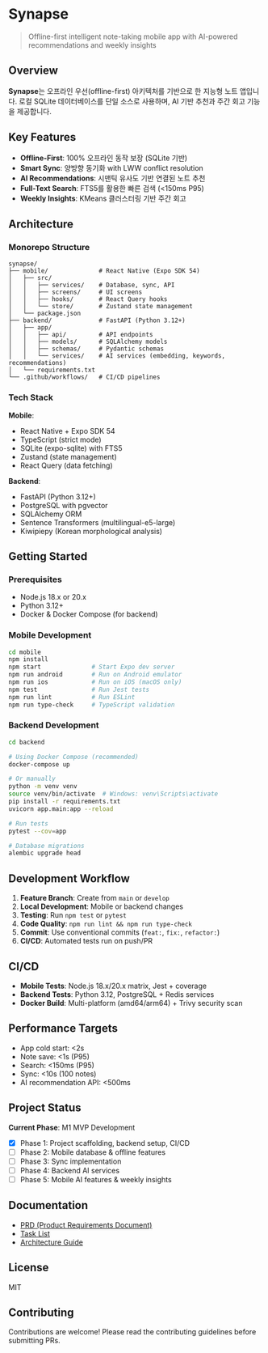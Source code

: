 # Synapse

> Offline-first intelligent note-taking mobile app with AI-powered recommendations and weekly insights

## Overview

**Synapse**는 오프라인 우선(offline-first) 아키텍처를 기반으로 한 지능형 노트 앱입니다. 로컬 SQLite 데이터베이스를 단일 소스로 사용하며, AI 기반 추천과 주간 회고 기능을 제공합니다.

## Key Features

- **Offline-First**: 100% 오프라인 동작 보장 (SQLite 기반)
- **Smart Sync**: 양방향 동기화 with LWW conflict resolution
- **AI Recommendations**: 시맨틱 유사도 기반 연결된 노트 추천
- **Full-Text Search**: FTS5를 활용한 빠른 검색 (<150ms P95)
- **Weekly Insights**: KMeans 클러스터링 기반 주간 회고

## Architecture

### Monorepo Structure

```
synapse/
├── mobile/              # React Native (Expo SDK 54)
│   ├── src/
│   │   ├── services/    # Database, sync, API
│   │   ├── screens/     # UI screens
│   │   ├── hooks/       # React Query hooks
│   │   └── store/       # Zustand state management
│   └── package.json
├── backend/             # FastAPI (Python 3.12+)
│   ├── app/
│   │   ├── api/         # API endpoints
│   │   ├── models/      # SQLAlchemy models
│   │   ├── schemas/     # Pydantic schemas
│   │   └── services/    # AI services (embedding, keywords, recommendations)
│   └── requirements.txt
└── .github/workflows/   # CI/CD pipelines
```

### Tech Stack

**Mobile**:
- React Native + Expo SDK 54
- TypeScript (strict mode)
- SQLite (expo-sqlite) with FTS5
- Zustand (state management)
- React Query (data fetching)

**Backend**:
- FastAPI (Python 3.12+)
- PostgreSQL with pgvector
- SQLAlchemy ORM
- Sentence Transformers (multilingual-e5-large)
- Kiwipiepy (Korean morphological analysis)

## Getting Started

### Prerequisites

- Node.js 18.x or 20.x
- Python 3.12+
- Docker & Docker Compose (for backend)

### Mobile Development

```bash
cd mobile
npm install
npm start              # Start Expo dev server
npm run android        # Run on Android emulator
npm run ios            # Run on iOS (macOS only)
npm test               # Run Jest tests
npm run lint           # Run ESLint
npm run type-check     # TypeScript validation
```

### Backend Development

```bash
cd backend

# Using Docker Compose (recommended)
docker-compose up

# Or manually
python -m venv venv
source venv/bin/activate  # Windows: venv\Scripts\activate
pip install -r requirements.txt
uvicorn app.main:app --reload

# Run tests
pytest --cov=app

# Database migrations
alembic upgrade head
```

## Development Workflow

1. **Feature Branch**: Create from `main` or `develop`
2. **Local Development**: Mobile or backend changes
3. **Testing**: Run `npm test` or `pytest`
4. **Code Quality**: `npm run lint && npm run type-check`
5. **Commit**: Use conventional commits (`feat:`, `fix:`, `refactor:`)
6. **CI/CD**: Automated tests run on push/PR

## CI/CD

- **Mobile Tests**: Node.js 18.x/20.x matrix, Jest + coverage
- **Backend Tests**: Python 3.12, PostgreSQL + Redis services
- **Docker Build**: Multi-platform (amd64/arm64) + Trivy security scan

## Performance Targets

- App cold start: <2s
- Note save: <1s (P95)
- Search: <150ms (P95)
- Sync: <10s (100 notes)
- AI recommendation API: <500ms

## Project Status

**Current Phase**: M1 MVP Development
- [x] Phase 1: Project scaffolding, backend setup, CI/CD
- [ ] Phase 2: Mobile database & offline features
- [ ] Phase 3: Sync implementation
- [ ] Phase 4: Backend AI services
- [ ] Phase 5: Mobile AI features & weekly insights

## Documentation

- [PRD (Product Requirements Document)](tasks/prd-synapse-mobile-mvp.md)
- [Task List](tasks/tasks-0001-prd-synapse-mobile-mvp.md)
- [Architecture Guide](CLAUDE.md)

## License

MIT

## Contributing

Contributions are welcome! Please read the contributing guidelines before submitting PRs.
